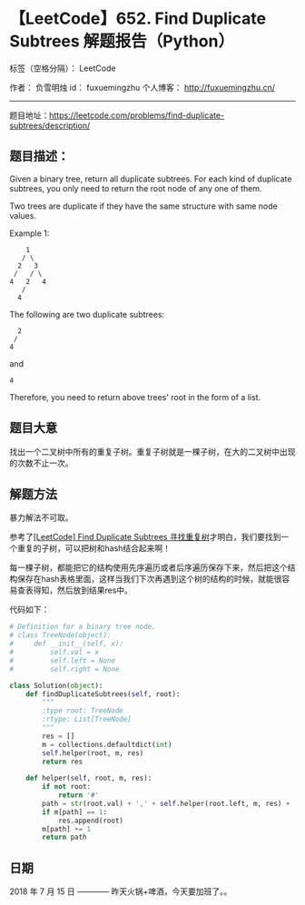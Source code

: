 # 【LeetCode】652. Find Duplicate Subtrees 解题报告（Python）

标签（空格分隔）： LeetCode

作者： 		负雪明烛 
id：				fuxuemingzhu
个人博客：	http://fuxuemingzhu.cn/

---

题目地址：https://leetcode.com/problems/find-duplicate-subtrees/description/

## 题目描述：

Given a binary tree, return all duplicate subtrees. For each kind of duplicate subtrees, you only need to return the root node of any one of them.

Two trees are duplicate if they have the same structure with same node values.

Example 1:

        1
       / \
      2   3
     /   / \
    4   2   4
       /
      4
The following are two duplicate subtrees:

      2
     /
    4

and

    4

Therefore, you need to return above trees' root in the form of a list.

## 题目大意

找出一个二叉树中所有的重复子树。重复子树就是一棵子树，在大的二叉树中出现的次数不止一次。

## 解题方法

暴力解法不可取。

参考了[\[LeetCode\] Find Duplicate Subtrees 寻找重复树][1]才明白，我们要找到一个重复的子树，可以把树和hash结合起来啊！

每一棵子树，都能把它的结构使用先序遍历或者后序遍历保存下来，然后把这个结构保存在hash表格里面，这样当我们下次再遇到这个树的结构的时候，就能很容易查表得知，然后放到结果res中。

代码如下：

```python
# Definition for a binary tree node.
# class TreeNode(object):
#     def __init__(self, x):
#         self.val = x
#         self.left = None
#         self.right = None

class Solution(object):
    def findDuplicateSubtrees(self, root):
        """
        :type root: TreeNode
        :rtype: List[TreeNode]
        """
        res = []
        m = collections.defaultdict(int)
        self.helper(root, m, res)
        return res
        
    def helper(self, root, m, res):
        if not root:
            return '#'
        path = str(root.val) + ',' + self.helper(root.left, m, res) + ',' + self.helper(root.right, m, res)
        if m[path] == 1:
            res.append(root) 
        m[path] += 1
        return path
```

## 日期

2018 年 7 月 15 日 ———— 昨天火锅+啤酒，今天要加班了。。


  [1]: http://www.cnblogs.com/grandyang/p/7500082.html